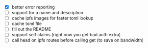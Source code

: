 - [x] better error reporting
- [ ] support for a name and description
- [ ] cache ipfs images for faster toml lookup
- [ ] cache toml file
- [ ] fill out the README
- [ ] support self claims (right now you get bad auth extra)
- [ ] call head on ipfs routes before calling get (to save on bandwidth)